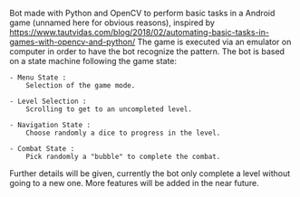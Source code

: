 Bot made with Python and OpenCV to perform basic tasks in a Android game (unnamed here for obvious reasons), 
inspired by https://www.tautvidas.com/blog/2018/02/automating-basic-tasks-in-games-with-opencv-and-python/
The game is executed via an emulator on computer in order to have the bot recognize the pattern.
The bot is based on a state machine following the game state:

	- Menu State :
		Selection of the game mode.
		
	- Level Selection :
		Scrolling to get to an uncompleted level.
		
	- Navigation State : 
		Choose randomly a dice to progress in the level.

	- Combat State : 
		Pick randomly a "bubble" to complete the combat.
		
Further details will be given, currently the bot only complete a level without going to a new one.
More features will be added in the near future.
